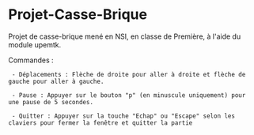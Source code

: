 # Projet-Casse-Brique
Projet de casse-brique mené en NSI, en classe de Première, à l'aide du module upemtk.


Commandes :

     - Déplacements : Flèche de droite pour aller à droite et flèche de gauche pour aller à gauche.
     
     - Pause : Appuyer sur le bouton "p" (en minuscule uniquement) pour une pause de 5 secondes.
      
     - Quitter : Appuyer sur la touche "Echap" ou "Escape" selon les claviers pour fermer la fenêtre et quitter la partie

